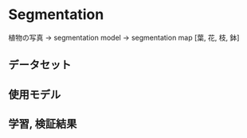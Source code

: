 # Segmentation

植物の写真 -> segmentation model -> segmentation map [葉, 花, 枝, 鉢] 

## データセット

## 使用モデル

## 学習, 検証結果